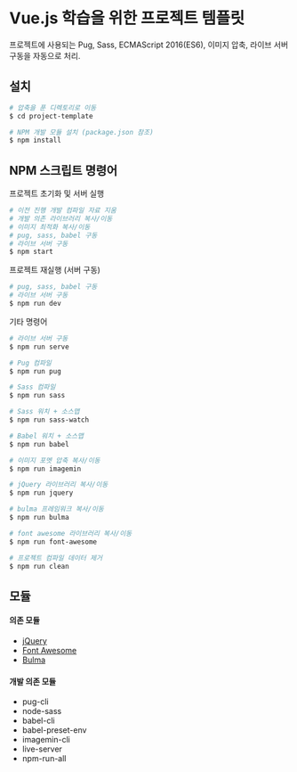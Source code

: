 # Vue.js 학습을 위한 프로젝트 템플릿

프로젝트에 사용되는 Pug, Sass, ECMAScript 2016(ES6), 이미지 압축, 라이브 서버 구동을 자동으로 처리.

## 설치

```sh
# 압축을 푼 디렉토리로 이동
$ cd project-template

# NPM 개발 모듈 설치 (package.json 참조)
$ npm install
```

## NPM 스크립트 명령어

프로젝트 초기화 및 서버 실행

```sh
# 이전 진행 개발 컴파일 자료 지움
# 개발 의존 라이브러리 복사/이동
# 이미지 최적화 복사/이동
# pug, sass, babel 구동
# 라이브 서버 구동
$ npm start
```

프로젝트 재실행 (서버 구동)

```sh
# pug, sass, babel 구동
# 라이브 서버 구동
$ npm run dev
```

기타 명령어

```sh
# 라이브 서버 구동
$ npm run serve

# Pug 컴파일
$ npm run pug

# Sass 컴파일
$ npm run sass

# Sass 워치 + 소스맵
$ npm run sass-watch

# Babel 워치 + 소스맵
$ npm run babel

# 이미지 포멧 압축 복사/이동
$ npm run imagemin

# jQuery 라이브러리 복사/이동
$ npm run jquery

# bulma 프레임워크 복사/이동
$ npm run bulma

# font awesome 라이브러리 복사/이동
$ npm run font-awesome

# 프로젝트 컴파일 데이터 제거
$ npm run clean
```

## 모듈

#### 의존 모듈

- [jQuery](https://jquery.com/)
- [Font Awesome](http://fontawesome.io/)
- [Bulma](http://bulma.io/)

#### 개발 의존 모듈

- pug-cli
- node-sass
- babel-cli
- babel-preset-env
- imagemin-cli
- live-server
- npm-run-all